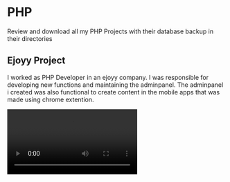 # PHP
Review and download all my PHP Projects with their database backup in their directories

## Ejoyy Project
I worked as PHP Developer in an ejoyy company. I was responsible for developing new functions and maintaining the adminpanel. The adminpanel i created was also functional to create content in the mobile apps that was made using chrome extention.

![Ejoyy Video Adminpanel](EjoyyPortfolio.mp4)
